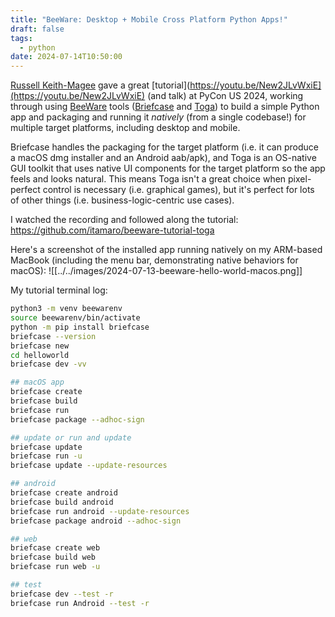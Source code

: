 ```yaml
---
title: "BeeWare: Desktop + Mobile Cross Platform Python Apps!"
draft: false
tags:
  - python
date: 2024-07-14T10:50:00
---
```

[Russell Keith-Magee](https://beeware.org/community/team/freakboy3742/) gave a great [tutorial](https://youtu.be/New2JLvWxiE](https://youtu.be/New2JLvWxiE) (and talk) at PyCon US 2024, working through using [BeeWare](https://beeware.org/) tools ([Briefcase](https://beeware.org/project/projects/tools/briefcase/) and [Toga](https://beeware.org/project/projects/libraries/toga/)) to build a simple Python app and packaging and running it *natively* (from a single codebase!) for multiple target platforms, including desktop and mobile.

Briefcase handles the packaging for the target platform (i.e. it can produce a macOS dmg installer and an Android aab/apk), and Toga is an OS-native GUI toolkit that uses native UI components for the target platform so the app feels and looks natural. This means Toga isn't a great choice when pixel-perfect control is necessary (i.e. graphical games), but it's perfect for lots of other things (i.e. business-logic-centric use cases).

I watched the recording and followed along the tutorial: https://github.com/itamaro/beeware-tutorial-toga

Here's a screenshot of the installed app running natively on my ARM-based MacBook (including the menu bar, demonstrating native behaviors for macOS):
![[../../images/2024-07-13-beeware-hello-world-macos.png]]

My tutorial terminal log:

```sh
python3 -m venv beewarenv
source beewarenv/bin/activate
python -m pip install briefcase
briefcase --version
briefcase new
cd helloworld
briefcase dev -vv

## macOS app
briefcase create
briefcase build
briefcase run
briefcase package --adhoc-sign

## update or run and update
briefcase update
briefcase run -u
briefcase update --update-resources

## android
briefcase create android
briefcase build android
briefcase run android --update-resources
briefcase package android --adhoc-sign

## web
briefcase create web
briefcase build web
briefcase run web -u

## test
briefcase dev --test -r
briefcase run Android --test -r
```